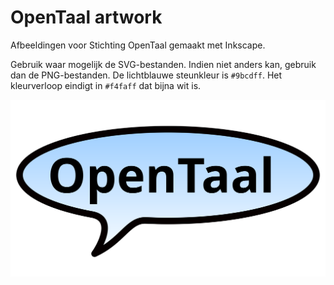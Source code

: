 # OpenTaal artwork

Afbeeldingen voor Stichting OpenTaal gemaakt met Inkscape.

Gebruik waar mogelijk de SVG-bestanden. Indien niet anders kan, gebruik dan
de PNG-bestanden. De lichtblauwe steunkleur is `#9bcdff`. Het kleurverloop
eindigt in `#f4faff` dat bijna wit is.

![Logo OpenTaal](svg/logo-shape-trans.svg?raw=true)
